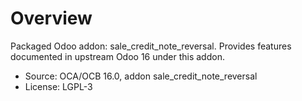 # Overview

Packaged Odoo addon: sale_credit_note_reversal. Provides features documented in upstream Odoo 16 under this addon.

- Source: OCA/OCB 16.0, addon sale_credit_note_reversal
- License: LGPL-3
